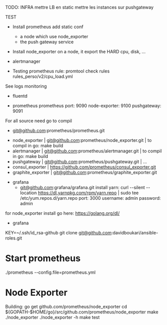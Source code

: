 TODO:
INFRA
  mettre LB en static
  mettre les instances sur pushgateway
  
TEST 
* Install prometheus
  add static conf
    * a node which use node_exporter
    * the push gateway service

* Install node_exporter on a node, it export the HARD cpu, disk, ...

* alertmanager   

* Testing prometheus rule: promtool check rules rules_perso/v2/cpu_load.yml

See logs monitoring
  * fluentd

- prometheus 
  prometheus port: 9090
  node-exporter: 9100
  pushgateway: 9091

For all source need go to compil 
  - git@github.com:prometheus/prometheus.git  
  * node_exporter      | git@github.com:prometheus/node_exporter.git  | to compil in go: make build
  * alertmanager       | git@github.com:prometheus/alertmanager.git   | to compil in go: make build
  * pushgateway        | git@github.com:prometheus/pushgateway.git    | ... 
  * consul_exporter    | https://github.com/prometheus/consul_exporter.git
  * graphite_exporter  | git@github.com:prometheus/graphite_exporter.git  

- grafana
  - git@github.com:grafana/grafana.git
  install yarn:  curl --silent --location https://dl.yarnpkg.com/rpm/yarn.repo | sudo tee /etc/yum.repos.d/yarn.repo
  port: 3000
  username: admin
  password: admin


for node_exporter install go here: https://golang.org/dl/

- grafana

KEY=~/.ssh/id_rsa-github  git  clone git@github.com:davidboukari/ansible-roles.git

# Start prometheus
./prometheus --config.file=prometheus.yml

# Node Exporter
Building:
    go get github.com/prometheus/node_exporter
    cd ${GOPATH-$HOME/go}/src/github.com/prometheus/node_exporter
    make
    ./node_exporter <flags>
    ./node_exporter -h
    make test




  
